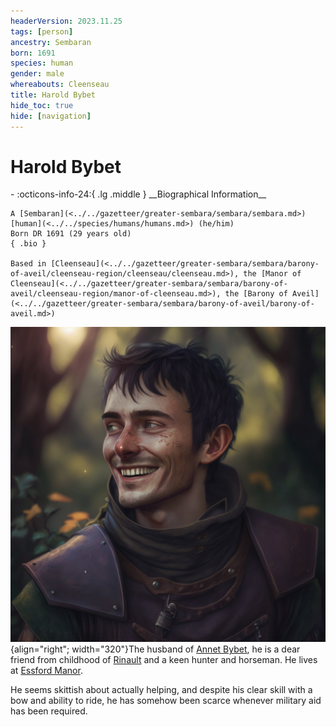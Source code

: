 ```yaml
---
headerVersion: 2023.11.25
tags: [person]
ancestry: Sembaran
born: 1691
species: human
gender: male
whereabouts: Cleenseau
title: Harold Bybet
hide_toc: true
hide: [navigation]
---
```

# Harold Bybet
<div class="grid cards ext-narrow-margin ext-one-column" markdown>
- :octicons-info-24:{ .lg .middle } __Biographical Information__

    A [Sembaran](<../../gazetteer/greater-sembara/sembara/sembara.md>) [human](<../../species/humans/humans.md>) (he/him)  
    Born DR 1691 (29 years old)  
    { .bio }

    Based in [Cleenseau](<../../gazetteer/greater-sembara/sembara/barony-of-aveil/cleenseau-region/cleenseau/cleenseau.md>), the [Manor of Cleenseau](<../../gazetteer/greater-sembara/sembara/barony-of-aveil/cleenseau-region/manor-of-cleenseau.md>), the [Barony of Aveil](<../../gazetteer/greater-sembara/sembara/barony-of-aveil/barony-of-aveil.md>)
</div>


![Harold Bybet](../../assets/harold-bybet.png){align="right"; width="320"}The husband of [Annet Bybet](<./annet-bybet.md>), he is a dear friend from childhood of [Rinault](<./rinault-essford.md>) and a keen hunter and horseman. He lives at [Essford Manor](<../../gazetteer/greater-sembara/sembara/barony-of-aveil/cleenseau-region/cleenseau/essford-manor.md>). 


He seems skittish about actually helping, and despite his clear skill with a bow and ability to ride, he has somehow been scarce whenever military aid has been required.
